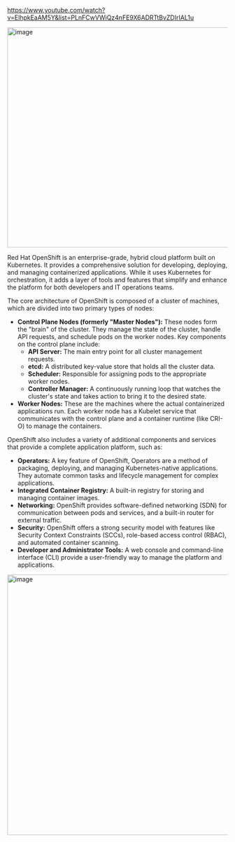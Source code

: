 https://www.youtube.com/watch?v=ElhpkEaAM5Y&list=PLnFCwVWiQz4nFE9X6ADRTtBvZDIrIAL1u


<img width="803" height="503" alt="image" src="https://github.com/user-attachments/assets/4d0dc844-9594-413a-950e-f6c85254627d" />


Red Hat OpenShift is an enterprise-grade, hybrid cloud platform built on Kubernetes. It provides a comprehensive solution for developing, deploying, and managing containerized applications. While it uses Kubernetes for orchestration, it adds a layer of tools and features that simplify and enhance the platform for both developers and IT operations teams.

The core architecture of OpenShift is composed of a cluster of machines, which are divided into two primary types of nodes:

* **Control Plane Nodes (formerly "Master Nodes"):** These nodes form the "brain" of the cluster. They manage the state of the cluster, handle API requests, and schedule pods on the worker nodes. Key components on the control plane include:
    * **API Server:** The main entry point for all cluster management requests.
    * **etcd:** A distributed key-value store that holds all the cluster data.
    * **Scheduler:** Responsible for assigning pods to the appropriate worker nodes.
    * **Controller Manager:** A continuously running loop that watches the cluster's state and takes action to bring it to the desired state.
* **Worker Nodes:** These are the machines where the actual containerized applications run. Each worker node has a Kubelet service that communicates with the control plane and a container runtime (like CRI-O) to manage the containers.

OpenShift also includes a variety of additional components and services that provide a complete application platform, such as:

* **Operators:** A key feature of OpenShift, Operators are a method of packaging, deploying, and managing Kubernetes-native applications. They automate common tasks and lifecycle management for complex applications.
* **Integrated Container Registry:** A built-in registry for storing and managing container images.
* **Networking:** OpenShift provides software-defined networking (SDN) for communication between pods and services, and a built-in router for external traffic.
* **Security:** OpenShift offers a strong security model with features like Security Context Constraints (SCCs), role-based access control (RBAC), and automated container scanning.
* **Developer and Administrator Tools:** A web console and command-line interface (CLI) provide a user-friendly way to manage the platform and applications.









<img width="1175" height="595" alt="image" src="https://github.com/user-attachments/assets/2a3f93e1-e32e-410e-bfa8-1174b5219a82" />




